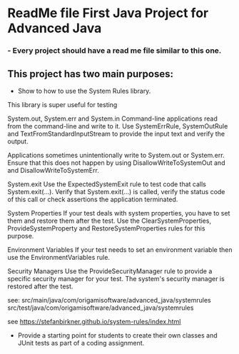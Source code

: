 # ReadMe file First Java Project for Advanced Java


### - Every project should have a read me file similar to this one. 

## This project has two main purposes:

- Show to how to use the System Rules library. 

This library is super useful for testing

System.out, System.err and System.in
Command-line applications read from the command-line and write to it. Use SystemErrRule, SystemOutRule and TextFromStandardInputStream to provide the input text and verify the output.

Applications sometimes unintentionally write to System.out or System.err. Ensure that this does not happen by using DisallowWriteToSystemOut and and DisallowWriteToSystemErr.

System.exit
Use the ExpectedSystemExit rule to test code that calls System.exit(…). Verify that System.exit(…) is called, verify the status code of this call or check assertions the application terminated.

System Properties
If your test deals with system properties, you have to set them and restore them after the test. Use the ClearSystemProperties, ProvideSystemProperty and RestoreSystemProperties rules for this purpose.

Environment Variables
If your test needs to set an environment variable then use the EnvironmentVariables rule.

Security Managers
Use the ProvideSecurityManager rule to provide a specific security manager for your test. The system's security manager is restored after the test.

see:
src/main/java/com/origamisoftware/advanced_java/systemrules
src/test/java/com/origamisoftware/advanced_java/systemrules

see https://stefanbirkner.github.io/system-rules/index.html

- Provide a starting point for students to create their own classes and JUnit tests as part of a coding assignment. 

